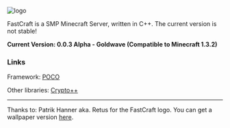 ![logo](http://host-it.tk/uploads/4fff1e606f9c6-FCLogo.png)


FastCraft is a SMP Minecraft Server, written in C++.  The current version is not stable!

**Current Version: 0.0.3 Alpha - Goldwave (Compatible to Minecraft 1.3.2)**

### Links

Framework: [POCO](http://pocoproject.org/)

Other libraries: [Crypto++](http://www.cryptopp.com)


***

Thanks to: Patrik Hanner aka. Retus for the FastCraft logo. 
You can get a wallpaper version [here](https://github.com/downloads/sprenger120/FastCraft/Wallpaper.zip).